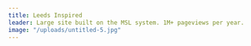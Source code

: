 ```yaml
---
title: Leeds Inspired
leader: Large site built on the MSL system. 1M+ pageviews per year.
image: "/uploads/untitled-5.jpg"
---
```


